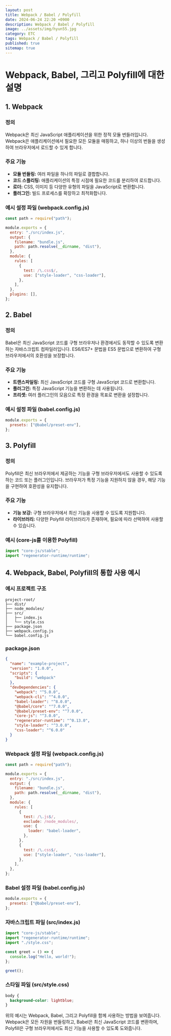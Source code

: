 ```yaml
---
layout: post
title: Webpack / Babel / Polyfill
date: 2024-06-24 22:20 +0900
description: Webpack / Babel / Polyfill
image: ../assets/img/hyun55.jpg
category: ETC
tags: Webpack / Babel / Polyfill
published: true
sitemap: true
---
```


# Webpack, Babel, 그리고 Polyfill에 대한 설명

## 1. Webpack

### 정의

Webpack은 최신 JavaScript 애플리케이션을 위한 정적 모듈 번들러입니다. Webpack은 애플리케이션에서 필요한 모든 모듈을 매핑하고, 하나 이상의 번들을 생성하여 브라우저에서 로드할 수 있게 합니다.

### 주요 기능

- **모듈 번들링:** 여러 파일을 하나의 파일로 결합합니다.
- **코드 스플리팅:** 애플리케이션의 특정 시점에 필요한 코드를 분리하여 로드합니다.
- **로더:** CSS, 이미지 등 다양한 유형의 파일을 JavaScript로 변환합니다.
- **플러그인:** 빌드 프로세스를 확장하고 최적화합니다.

### 예시 설정 파일 (webpack.config.js)

```javascript
const path = require("path");

module.exports = {
  entry: "./src/index.js",
  output: {
    filename: "bundle.js",
    path: path.resolve(__dirname, "dist"),
  },
  module: {
    rules: [
      {
        test: /\.css$/,
        use: ["style-loader", "css-loader"],
      },
    ],
  },
  plugins: [],
};
```

## 2. Babel

### 정의

Babel은 최신 JavaScript 코드를 구형 브라우저나 환경에서도 동작할 수 있도록 변환하는 자바스크립트 컴파일러입니다. ES6/ES7+ 문법을 ES5 문법으로 변환하여 구형 브라우저에서의 호환성을 보장합니다.

### 주요 기능

- **트랜스파일링:** 최신 JavaScript 코드를 구형 JavaScript 코드로 변환합니다.
- **플러그인:** 특정 JavaScript 기능을 변환하는 데 사용됩니다.
- **프리셋:** 여러 플러그인의 모음으로 특정 환경을 목표로 변환을 설정합니다.

### 예시 설정 파일 (babel.config.js)

```javascript
module.exports = {
  presets: ["@babel/preset-env"],
};
```

## 3. Polyfill

### 정의

Polyfill은 최신 브라우저에서 제공하는 기능을 구형 브라우저에서도 사용할 수 있도록 하는 코드 또는 플러그인입니다. 브라우저가 특정 기능을 지원하지 않을 경우, 해당 기능을 구현하여 호환성을 유지합니다.

### 주요 기능

- **기능 보강:** 구형 브라우저에서 최신 기능을 사용할 수 있도록 지원합니다.
- **라이브러리:** 다양한 Polyfill 라이브러리가 존재하며, 필요에 따라 선택하여 사용할 수 있습니다.

### 예시 (core-js를 이용한 Polyfill)

```javascript
import "core-js/stable";
import "regenerator-runtime/runtime";
```

## 4. Webpack, Babel, Polyfill의 통합 사용 예시

### 예시 프로젝트 구조

```
project-root/
├── dist/
├── node_modules/
├── src/
│   ├── index.js
│   └── style.css
├── package.json
├── webpack.config.js
└── babel.config.js
```

### package.json

```json
{
  "name": "example-project",
  "version": "1.0.0",
  "scripts": {
    "build": "webpack"
  },
  "devDependencies": {
    "webpack": "^5.0.0",
    "webpack-cli": "^4.0.0",
    "babel-loader": "^8.0.0",
    "@babel/core": "^7.0.0",
    "@babel/preset-env": "^7.0.0",
    "core-js": "^3.0.0",
    "regenerator-runtime": "^0.13.0",
    "style-loader": "^3.0.0",
    "css-loader": "^6.0.0"
  }
}
```

### Webpack 설정 파일 (webpack.config.js)

```javascript
const path = require("path");

module.exports = {
  entry: "./src/index.js",
  output: {
    filename: "bundle.js",
    path: path.resolve(__dirname, "dist"),
  },
  module: {
    rules: [
      {
        test: /\.js$/,
        exclude: /node_modules/,
        use: {
          loader: "babel-loader",
        },
      },
      {
        test: /\.css$/,
        use: ["style-loader", "css-loader"],
      },
    ],
  },
};
```

### Babel 설정 파일 (babel.config.js)

```javascript
module.exports = {
  presets: ["@babel/preset-env"],
};
```

### 자바스크립트 파일 (src/index.js)

```javascript
import "core-js/stable";
import "regenerator-runtime/runtime";
import "./style.css";

const greet = () => {
  console.log("Hello, world!");
};

greet();
```

### 스타일 파일 (src/style.css)

```css
body {
  background-color: lightblue;
}
```

위의 예시는 Webpack, Babel, 그리고 Polyfill을 함께 사용하는 방법을 보여줍니다. Webpack은 모든 자원을 번들링하고, Babel은 최신 JavaScript 코드를 변환하며, Polyfill은 구형 브라우저에서도 최신 기능을 사용할 수 있도록 도와줍니다.

